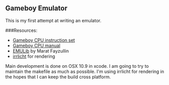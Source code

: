 Gameboy Emulator
-------

This is my first attempt at writing an emulator.

###Resources:

- [Gameboy CPU instruction set](http://www.pastraiser.com/cpu/gameboy/gameboy_opcodes.html)
- [Gameboy CPU manual](docs/GBCPUman.pdf)
- [EMULib](http://fms.komkon.org/EMUL8/EMULib.html) by Marat Fayzullin
- [irrlicht](http://irrlicht.sourceforge.net/) for rendering

Main development is done on OSX 10.9 in xcode. I am going to try to maintain the makefile as much as possible. I'm using irrlicht for rendering in the hopes that I can keep the build cross platform.

